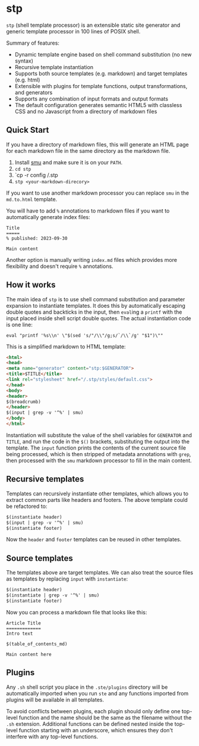 stp
===

`stp` (shell template processor) is an extensible static site generator and generic template processor in 100 lines of POSIX shell.

Summary of features:
* Dynamic template engine based on shell command substitution (no new syntax)
* Recursive template instantiation
* Supports both source templates (e.g. markdown) and target templates (e.g. html)
* Extensible with plugins for template functions, output transformations, and generators
* Supports any combination of input formats and output formats
* The default configuration generates semantic HTML5 with classless CSS and no Javascript from a directory of markdown files


Quick Start
-----------
If you have a directory of markdown files, this will generate an HTML page for each markdown file in the same directory as the markdown file.

1. Install [smu](https://github.com/karlb/smu) and make sure it is on your `PATH`.
2. `cd stp`
3. `cp -r config <your-markdown-directory>/.stp
4. `stp <your-markdown-direcory>`

If you want to use another markdown processor you can replace `smu` in the `md.to.html` template.

You will have to add `%` annotations to markdown files if you want to automatically generate index files:

```
Title
=====
% published: 2023-09-30

Main content
```

Another option is manually writing `index.md` files which provides more flexibility and doesn't require `%` annotations.


How it works
------------
The main idea of `stp` is to use shell command substitution and parameter expansion to instantiate templates. It does this by automatically escaping double quotes and backticks in the input, then `eval`ing a `printf` with the input placed inside shell script double quotes. The actual instantiation code is one line:

```shell
eval "printf '%s\\n' \"$(sed 's/"/\\"/g;s/`/\\`/g' "$1")\""
```

This is a simplified markdown to HTML template:

```html
<html>
<head>
<meta name="generator" content="stp:$GENERATOR">
<title>$TITLE</title>
<link rel="stylesheet" href="/.stp/styles/default.css">
</head>
<body>
<header>
$(breadcrumb)
</header>
$(input | grep -v '^%' | smu)
</body>
</html>
```

Instantiation will substitute the value of the shell variables for `GENERATOR` and `TITLE`, and run the code in the `$()` brackets, substituting the output into the template. The `input` function prints the contents of the current source file being processed, which is then stripped of metadata annotations with `grep`, then processed with the `smu` markdown processor to fill in the main content.


Recursive templates
-------------------
Templates can recursively instantiate other templates, which allows you to extract common parts like headers and footers. The above template could be refactored to:

```html
$(instantiate header)
$(input | grep -v '^%' | smu)
$(instantiate footer)
```

Now the `header` and `footer` templates can be reused in other templates.


Source templates
----------------
The templates above are target templates. We can also treat the source files as templates by replacing `input` with `instantiate`:

```html
$(instantiate header)
$(instantiate | grep -v '^%' | smu)
$(instantiate footer)
```

Now you can process a markdown file that looks like this:

```
Article Title
=============
Intro text

$(table_of_contents_md)

Main content here
```


Plugins
-------
Any `.sh` shell script you place in the `.ste/plugins` directory will be automatically imported when you run `ste` and any functions imported from plugins will be available in all templates.

To avoid conflicts between plugins, each plugin should only define one top-level function and the name should be the same as the filename without the `.sh` extension. Additional functions can be defined nested inside the top-level function starting with an underscore, which ensures they don't interfere with any top-level functions.
